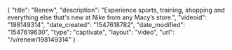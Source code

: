 {
    "title": "Renew",
    "description": "Experience sports, training, shopping and everything else that's new at Nike from any Macy’s store.",
    "videoid": "198149314",
    "date_created": "1547618782",
    "date_modified": "1547619630",
    "type": "captivate",
    "layout": "video",
    "url": "\/v\/renew\/198149314"
}